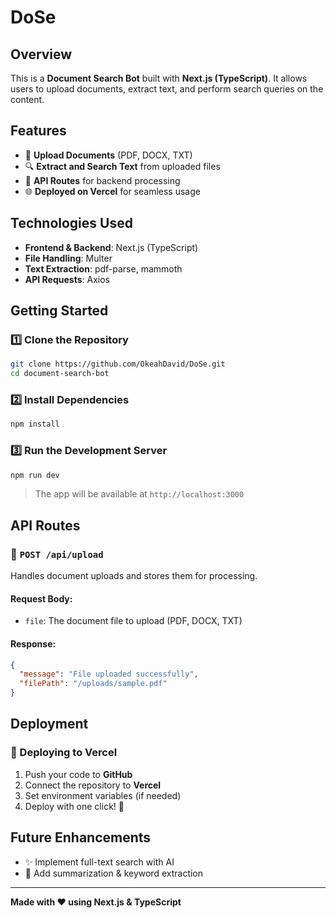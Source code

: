 # DoSe

## Overview
This is a **Document Search Bot** built with **Next.js (TypeScript)**. It allows users to upload documents, extract text, and perform search queries on the content.

## Features
- 📂 **Upload Documents** (PDF, DOCX, TXT)
- 🔍 **Extract and Search Text** from uploaded files
- 🚀 **API Routes** for backend processing
- 🌐 **Deployed on Vercel** for seamless usage

## Technologies Used
- **Frontend & Backend**: Next.js (TypeScript)
- **File Handling**: Multer
- **Text Extraction**: pdf-parse, mammoth
- **API Requests**: Axios

## Getting Started

### 1️⃣ Clone the Repository
```bash
git clone https://github.com/OkeahDavid/DoSe.git
cd document-search-bot
```

### 2️⃣ Install Dependencies
```bash
npm install
```

### 3️⃣ Run the Development Server
```bash
npm run dev
```
> The app will be available at `http://localhost:3000`

## API Routes

### 🔹 `POST /api/upload`
Handles document uploads and stores them for processing.

#### **Request Body:**
- `file`: The document file to upload (PDF, DOCX, TXT)

#### **Response:**
```json
{
  "message": "File uploaded successfully",
  "filePath": "/uploads/sample.pdf"
}
```

## Deployment
### 🚀 Deploying to Vercel
1. Push your code to **GitHub**
2. Connect the repository to **Vercel**
3. Set environment variables (if needed)
4. Deploy with one click! 🎉

## Future Enhancements
- ✨ Implement full-text search with AI
- 🔎 Add summarization & keyword extraction

---
**Made with ❤️ using Next.js & TypeScript**

